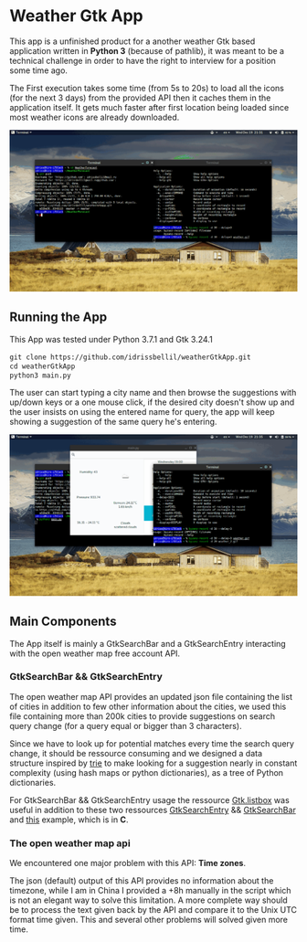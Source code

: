 # Weather Gtk App

This app is a unfinished product for a another weather Gtk based application written in **Python 3** (because of pathlib), it was meant to be a technical challenge in order to have the right to interview for a position some time ago.

The First execution takes some time (from 5s to 20s) to load all the icons (for the next 3 days) from the provided API then it caches them in the application itself. It gets much faster after first location being loaded since most weather icons are already downloaded.

![Gif demo](weather.gif)

## Running the App

This App was tested under Python 3.7.1 and Gtk 3.24.1

```
git clone https://github.com/idrissbellil/weatherGtkApp.git
cd weatherGtkApp
python3 main.py
```

The user can start typing a city name and then browse the suggestions with up/down keys or a one mouse click, if the desired city doesn't show up and the user insists on using the entered name for query, the app will keep showing a suggestion of the same query he's entering.

![Gif demo](weather_2.gif)

## Main Components

The App itself is mainly a GtkSearchBar and a GtkSearchEntry interacting with the open weather map free account API.

### GtkSearchBar && GtkSearchEntry

The open weather map API provides an updated json file containing the list of cities in addition to few other information about the cities, we used this file containing more than 200k cities to provide suggestions on search query change (for a query equal or bigger than 3 characters).

Since we have to look up for potential matches every time the search query change, it should be ressource consuming and we designed a data structure inspired by [trie](https://en.wikipedia.org/wiki/Trie) to make looking for a suggestion nearly in constant complexity (using hash maps or python dictionaries), as a tree of Python dictionaries.

For GtkSearchBar && GtkSearchEntry usage the ressource [Gtk.listbox](https://python-gtk-3-tutorial.readthedocs.io/en/latest/layout.html#listbox) was useful in addition to these two ressources [GtkSearchEntry](https://developer.gnome.org/gtk3/stable/GtkSearchEntry.html) && [GtkSearchBar](https://developer.gnome.org/gtk3/stable/GtkSearchBar.html) and [this](https://gitlab.gnome.org/GNOME/gtk/blob/gtk-3-24/examples/search-bar.c) example, which is in **C**.

### The open weather map api

We encountered one major problem with this API: **Time zones**.

The json (default) output of this API provides no information about the timezone, while I am in China I provided a +8h manually in the script which is not an elegant way to solve this limitation. A more complete way should be to process the text given back by the API and compare it to the Unix UTC format time given. This and several other problems will solved given more time.
